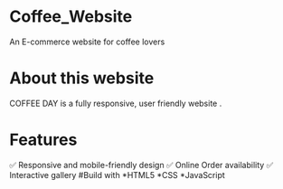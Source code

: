 # Coffee_Website
An E-commerce website for coffee lovers
# About this website
COFFEE DAY is a fully responsive, user friendly website .
# Features
✅ Responsive and mobile-friendly design
✅ Online Order availability
✅ Interactive gallery 
#Build with
*HTML5 
*CSS
*JavaScript 

